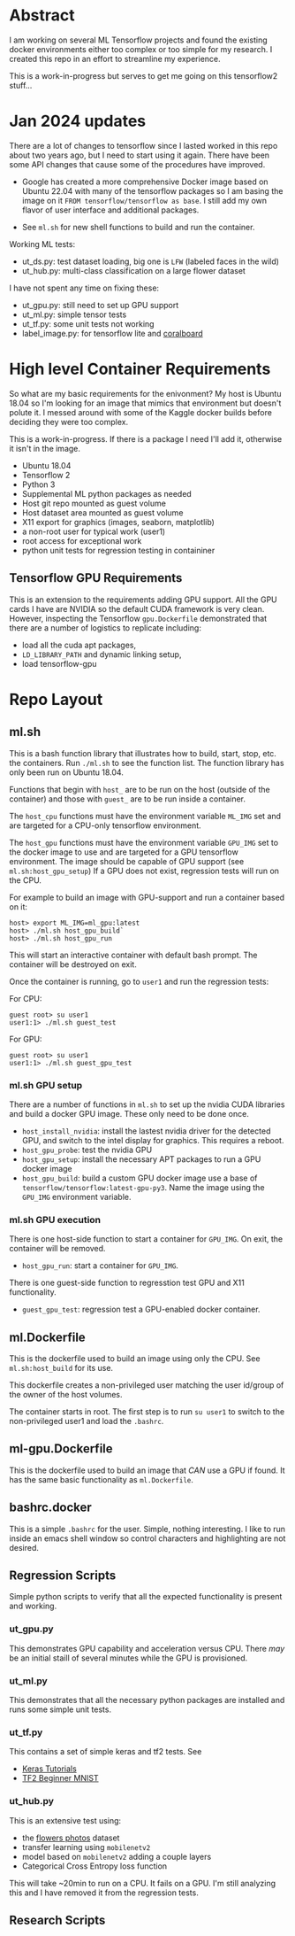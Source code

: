 <!--
github repo
https://github.com/dturvene/tensorflow2_python3

Review this doc
pandoc -f markdown -t html README.md > /tmp/README.html
chrome /tmp/README.html
-->

# Abstract
I am working on several ML Tensorflow projects and found the existing docker
environments either too complex or too simple for my research. I created this repo
in an effort to streamline my experience.

This is a work-in-progress but serves to get me going on this tensorflow2 stuff...

# Jan 2024 updates
There are a lot of changes to tensorflow since I lasted worked in this repo
about two years ago, but I need to start using it again.  There have been some
API changes that cause some of the procedures have improved.

* Google has created a more comprehensive Docker image based on Ubuntu 22.04
  with many of the tensorflow packages so I am basing the image on it 
  `FROM tensorflow/tensorflow as base`. I still add my own flavor of user
  interface and additional packages.
  
* See `ml.sh` for new shell functions to build and run the container.

Working ML tests:
* ut_ds.py: test dataset loading, big one is `LFW` (labeled faces in the wild)
* ut_hub.py: multi-class classification on a large flower dataset

I have not spent any time on fixing these:
* ut_gpu.py: still need to set up GPU support
* ut_ml.py: simple tensor tests
* ut_tf.py: some unit tests not working
* label_image.py: for tensorflow lite and [coralboard](https://coral.ai/products/dev-board/)
  
# High level Container Requirements
So what are my basic requirements for the enivonment?  My host is Ubuntu 18.04
so I'm looking for an image that mimics that environment but doesn't polute
it. I messed around with some of the Kaggle docker builds before deciding they
were too complex.

This is a work-in-progress. If there is a package I need I'll add it, otherwise
it isn't in the image.

* Ubuntu 18.04
* Tensorflow 2
* Python 3
* Supplemental ML python packages as needed
* Host git repo mounted as guest volume
* Host dataset area mounted as guest volume
* X11 export for graphics (images, seaborn, matplotlib)
* a non-root user for typical work (user1)
* root access for exceptional work
* python unit tests for regression testing in containiner

## Tensorflow GPU Requirements
This is an extension to the requirements adding GPU support.  All the GPU cards
I have are NVIDIA so the default CUDA framework is very clean.  However,
inspecting the Tensorflow `gpu.Dockerfile` demonstrated that there are a number
of logistics to replicate including:

* load all the cuda apt packages,
* `LD_LIBRARY_PATH` and dynamic linking setup,
* load tensorflow-gpu

# Repo Layout

## ml.sh
This is a bash function library that illustrates how to build, start, stop,
etc. the containers.  Run `./ml.sh` to see the function list.  The function
library has only been run on Ubuntu 18.04.

Functions that begin with `host_` are to be run on the host (outside of the
container) and those with `guest_` are to be run inside a container.

The `host_cpu` functions must have the environment variable `ML_IMG` set and
are targeted for a CPU-only tensorflow environment.

The `host_gpu` functions must have the environment variable `GPU_IMG` set to
the docker image to use and are targeted for a GPU tensorflow environment.
The image should be capable of GPU support
(see `ml.sh:host_gpu_setup`)  If a GPU does not exist,
regression tests will run on the CPU.

For example to build an image with GPU-support and run a container based on it:

```
host> export ML_IMG=ml_gpu:latest
host> ./ml.sh host_gpu_build`
host> ./ml.sh host_gpu_run
```

This will start an interactive container with default bash prompt.  The
container will be destroyed on exit.

Once the container is running, go to `user1` and run the regression tests:

For CPU:
```
guest root> su user1
user1:1> ./ml.sh guest_test
```

For GPU:
```
guest root> su user1
user1:1> ./ml.sh guest_gpu_test
```

### ml.sh GPU setup
There are a number of functions in `ml.sh` to set up the nvidia CUDA libraries
and build a docker GPU image.  These only need to be done once.

* `host_install_nvidia`: install the lastest nvidia driver for the detected GPU,
  and switch to the intel display for graphics.  This requires a reboot.
* `host_gpu_probe`: test the nvidia GPU
* `host_gpu_setup`: install the necessary APT packages to run a GPU docker image
* `host_gpu_build`: build a custom GPU docker image use a base of
  `tensorflow/tensorflow:latest-gpu-py3`.  Name the image using the `GPU_IMG`
  environment variable.
  
### ml.sh GPU execution
There is one host-side function to start a container for `GPU_IMG`.  On exit,
the container will be removed.

* `host_gpu_run`: start a container for `GPU_IMG`.

There is one guest-side function to regresstion test GPU and X11 functionality.

* `guest_gpu_test`: regression test a GPU-enabled docker container. 

## ml.Dockerfile
This is the dockerfile used to build an image using only the CPU. See
`ml.sh:host_build` for its use.

This dockerfile creates a non-privileged user matching the user id/group of the
owner of the host volumes.

The container starts in root.  The first step is to run `su user1` to switch to
the non-privileged user1 and load the `.bashrc`.

## ml-gpu.Dockerfile
This is the dockerfile used to build an image that *CAN* use a GPU if found.
It has the same basic functionality as `ml.Dockerfile`.

## bashrc.docker
This is a simple `.bashrc` for the user.  Simple, nothing interesting.  I like
to run inside an emacs shell window so control characters and highlighting are
not desired.

## Regression Scripts
Simple python scripts to verify that all the expected functionality is present
and working.

### ut_gpu.py
This demonstrates GPU capability and acceleration versus CPU.  There *may* be an
initial staill of several minutes while the GPU is provisioned.

### ut_ml.py
This demonstrates that all the necessary python packages are installed and runs some
simple unit tests.

### ut_tf.py
This contains a set of simple keras and tf2 tests.  See
* [Keras Tutorials](https://www.tensorflow.org/tutorials/keras/regression)
* [TF2 Beginner MNIST](https://www.tensorflow.org/tutorials/quickstart/beginner)

### ut_hub.py
This is an extensive test using:
* the [flowers photos](https://storage.googleapis.com/download.tensorflow.org/example_images/flower_photos.tgz)
  dataset
* transfer learning using `mobilenetv2`
* model based on `mobilenetv2` adding a couple layers
* Categorical Cross Entropy loss function

This will take ~20min to run on a CPU.  It fails on a GPU.  I'm still analyzing
this and I have removed it from the regression tests.

## Research Scripts
